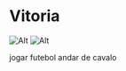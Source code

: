# Vitoria



![Alt](https://blogger.googleusercontent.com/img/b/R29vZ2xl/AVvXsEh6_sLrkB9xTyIzoDJGeFxMwk1poj4T1lKnCqJ_eMFU_NBYBxXKCVKJvHNqnbeMB7vrSPWpt-UvmhQr-6euzAaTqTe1Bbi_eWL84a7EiY1y4qyu6gsgf_Lx-5M3lqB9TqZ9llVieGV9iiI/s1600/30.jpg)
![Alt](https://static.wikia.nocookie.net/herois/images/b/b5/Barnyard_Movie_Pig.jpg/revision/latest/thumbnail/width/360/height/360?cb=20221214150936&path-prefix=pt-br)

jogar futebol
andar de cavalo
